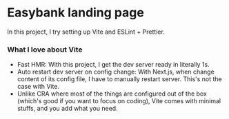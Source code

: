 # Easybank landing page

In this project, I try setting up Vite and ESLint + Prettier.

### What I love about Vite

- Fast HMR: With this project, I get the dev server ready in literally 1s.
- Auto restart dev server on config change: With Next.js, when change content of its config file, I have to manually restart server. This's not the case with Vite.
- Unlike CRA where most of the things are configured out of the box (which's good if you want to focus on coding), Vite comes with minimal stuffs, and you add what you need.
